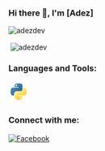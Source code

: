 ### Hi there 👋, I'm [Adez]

<p align="left"> <img src="https://komarev.com/ghpvc/?username=adezdev&label=Profile%20views&color=0e75b6&style=flat" alt="adezdev" /> </p>

<p>&nbsp;<img align="center" src="https://github-readme-stats.vercel.app/api?username=adezdev&show_icons=true&locale=en&theme=dark" alt="adezdev" /></p>

<h3 align="left">Languages and Tools:</h3>
<p align="left">
  <a href="https://www.python.org" target="_blank" rel="noreferrer">
    <img src="https://raw.githubusercontent.com/devicons/devicon/master/icons/python/python-original.svg" alt="python" width="40" height="40"/>
  </a>
</p>

<h3 align="left">Connect with me:</h3>
<p align="left">
  <a href="https://fb.com/nltruowng" target="blank">
    <img align="center" src="https://raw.githubusercontent.com/rahuldkjain/github-profile-readme-generator/master/src/images/icons/Social/facebook.svg" alt="Facebook" height="30" width="40" />
  </a>
</p>
